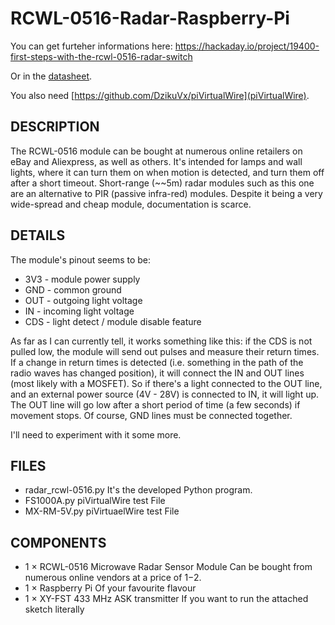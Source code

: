 # RCWL-0516-Radar-Raspberry-Pi

You can get furteher informations here: https://hackaday.io/project/19400-first-steps-with-the-rcwl-0516-radar-switch

Or in the [datasheet](https://img.filipeflop.com/files/download/Datasheet_rcwl-0516.pdf).

You also need [https://github.com/DzikuVx/piVirtualWire](piVirtualWire).


## DESCRIPTION
The RCWL-0516 module can be bought at numerous online retailers on eBay and Aliexpress, as well as others. It's intended for lamps and wall lights, where it can turn them on when motion is detected, and turn them off after a short timeout. Short-range (~~5m) radar modules such as this one are an alternative to PIR (passive infra-red) modules. Despite it being a very wide-spread and cheap module, documentation is scarce.

## DETAILS
The module's pinout seems to be:

* 3V3 - module power supply
* GND - common ground
* OUT - outgoing light voltage
* IN - incoming light voltage
* CDS - light detect / module disable feature

As far as I can currently tell, it works something like this: if the CDS is not pulled low, the module will send out pulses and measure their return times. If a change in return times is detected (i.e. something in the path of the radio waves has changed position), it will connect the IN and OUT lines (most likely with a MOSFET). So if there's a light connected to the OUT line, and an external power source (4V - 28V) is connected to IN, it will light up. The OUT line will go low after a short period of time (a few seconds) if movement stops. Of course, GND lines must be connected together.

I'll need to experiment with it some more.

## FILES

* radar_rcwl-0516.py
It's the developed Python program.
* FS1000A.py
piVirtualWire test File
* MX-RM-5V.py
piVirtuaelWire test File

## COMPONENTS

* 1 × RCWL-0516 Microwave Radar Sensor Module
Can be bought from numerous online vendors at a price of $1-$2.
* 1 × Raspberry Pi
Of your favourite flavour
* 1 × XY-FST 433 MHz ASK transmitter
If you want to run the attached sketch literally
